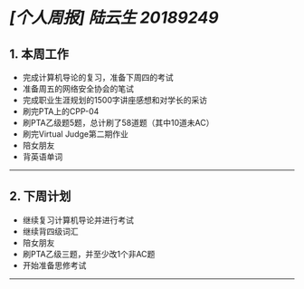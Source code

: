 # ***[个人周报]  陆云生   20189249***

## **1.** 本周工作
+ 完成计算机导论的复习，准备下周四的考试
+ 准备周五的网络安全协会的笔试
+ 完成职业生涯规划的1500字讲座感想和对学长的采访
+ 刷完PTA上的CPP-04
+ 刷PTA乙级题5题，总计刷了58道题（其中10道未AC）
+ 刷完Virtual Judge第二期作业
+ 陪女朋友
+ 背英语单词
---
## **2.** 下周计划
+ 继续复习计算机导论并进行考试
+ 继续背四级词汇
+ 陪女朋友
+ 刷PTA乙级三题，并至少改1个非AC题
+ 开始准备思修考试
---
